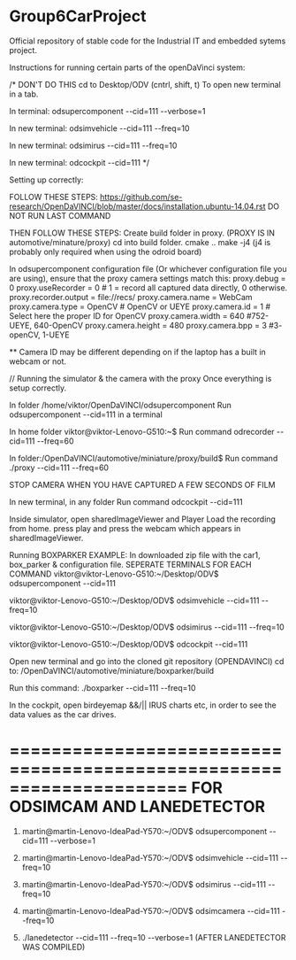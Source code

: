 # Group6CarProject

Official repository of stable code for the Industrial IT and embedded sytems project.

Instructions for running certain parts of the openDaVinci system:

/* DON'T DO THIS
cd to Desktop/ODV
(cntrl, shift, t) To open new terminal in a tab.

In terminal: odsupercomponent --cid=111 --verbose=1

In new terminal: odsimvehicle --cid=111 --freq=10

In new terminal: odsimirus --cid=111 --freq=10

In new terminal: odcockpit --cid=111
*/




Setting up correctly:

FOLLOW THESE STEPS:
https://github.com/se-research/OpenDaVINCI/blob/master/docs/installation.ubuntu-14.04.rst
DO NOT RUN LAST COMMAND

THEN FOLLOW THESE STEPS:
Create build folder in proxy. (PROXY IS IN automotive/minature/proxy)
cd into build folder.
cmake ..
make -j4
(j4 is probably only required when using the odroid board)

In odsupercomponent configuration file (Or whichever configuration file you are using), ensure that the proxy camera settings match this:
proxy.debug = 0
proxy.useRecorder = 0 # 1 = record all captured data directly, 0 otherwise. 
proxy.recorder.output = file://recs/
proxy.camera.name = WebCam
proxy.camera.type = OpenCV # OpenCV or UEYE
proxy.camera.id = 1 # Select here the proper ID for OpenCV
proxy.camera.width = 640 #752-UEYE, 640-OpenCV 
proxy.camera.height = 480
proxy.camera.bpp = 3 #3- openCV, 1-UEYE

** Camera ID may be different depending on if the laptop has a built in webcam or not.

// Running the simulator & the camera with the proxy Once everything is setup correctly.

In folder /home/viktor/OpenDaVINCI/odsupercomponent
Run odsupercomponent --cid=111 in a terminal

In home folder viktor@viktor-Lenovo-G510:~$ 
Run command odrecorder --cid=111 --freq=60

In folder:/OpenDaVINCI/automotive/miniature/proxy/build$ 
Run command ./proxy --cid=111 --freq=60

STOP CAMERA WHEN YOU HAVE CAPTURED A FEW SECONDS OF FILM

In new terminal, in any folder
Run command odcockpit --cid=111

Inside simulator, open sharedImageViewer and Player
Load the recording from home.
press play and press the webcam which appears in sharedImageViewer.

Running BOXPARKER EXAMPLE:
In downloaded zip file with the car1, box_parker & configuration file.
SEPERATE TERMINALS FOR EACH COMMAND
viktor@viktor-Lenovo-G510:~/Desktop/ODV$ odsupercomponent --cid=111

viktor@viktor-Lenovo-G510:~/Desktop/ODV$ odsimvehicle --cid=111 --freq=10

viktor@viktor-Lenovo-G510:~/Desktop/ODV$ odsimirus --cid=111 --freq=10

viktor@viktor-Lenovo-G510:~/Desktop/ODV$ odcockpit --cid=111

Open new terminal and go into the cloned git repository (OPENDAVINCI)
cd to:
/OpenDaVINCI/automotive/miniature/boxparker/build

Run this command: ./boxparker --cid=111 --freq=10

In the cockpit, open birdeyemap &&/|| IRUS charts etc, in order to see the data values as the car drives.


=====================================================================
FOR ODSIMCAM AND LANEDETECTOR
=====================================================================

1. martin@martin-Lenovo-IdeaPad-Y570:~/ODV$ odsupercomponent --cid=111 --verbose=1

2. martin@martin-Lenovo-IdeaPad-Y570:~/ODV$ odsimvehicle --cid=111 --freq=10

3. martin@martin-Lenovo-IdeaPad-Y570:~/ODV$ odsimirus --cid=111 --freq=10

4. martin@martin-Lenovo-IdeaPad-Y570:~/ODV$ odsimcamera --cid=111 --freq=10

5. ./lanedetector --cid=111 --freq=10 --verbose=1 (AFTER LANEDETECTOR WAS COMPILED)
